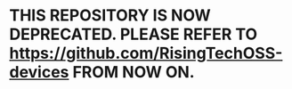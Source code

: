# THIS REPOSITORY IS NOW DEPRECATED. PLEASE REFER TO https://github.com/RisingTechOSS-devices FROM NOW ON.
